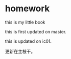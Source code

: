 # homework
this is my little book

this is first updated on master.

this is updated on ic01.


更新在主枝干。